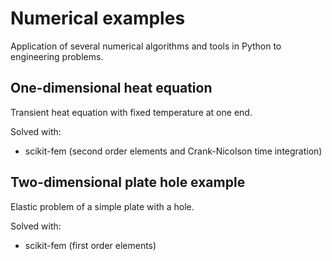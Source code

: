 # Numerical examples
Application of several numerical algorithms and tools in Python to engineering problems.

## One-dimensional heat equation
Transient heat equation with fixed temperature at one end. 

Solved with: 
- scikit-fem (second order elements and Crank-Nicolson time integration)


## Two-dimensional plate hole example
Elastic problem of a simple plate with a hole.

Solved with: 
- scikit-fem (first order elements)